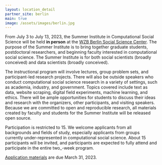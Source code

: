 ```yaml
---
layout: location_detail
partner_site: berlin
main: true
image: /assets/images/berlin.jpg
---
```


From July 3 to July 13, 2023, the Summer Institute in Computational Social Science will be held **in person** at the [WZB Berlin Social Science Center](https://wzb.eu/en). The purpose of the Summer Institute is to bring together graduate students, postdoctoral researchers, and beginning faculty interested in computational social science. The Summer Institute is for both social scientists (broadly conceived) and data scientists (broadly conceived).

The instructional program will involve lectures, group problem sets, and participant-led research projects. There will also be outside speakers who conduct computational social science research in a variety of settings, such as academia, industry, and government. Topics covered include text as data, website scraping, digital field experiments, machine learning, and ethics. There will be ample opportunities for students to discuss their ideas and research with the organizers, other participants, and visiting speakers. Because we are committed to open and reproducible research, all materials created by faculty and students for the Summer Institute will be released open source.

Participation is restricted to 15. We welcome applicants from all backgrounds and fields of study, especially applicants from groups currently under-represented in computational social science. About 15 participants will be invited, and participants are expected to fully attend and participate in the entire two_-week program.

[Application materials](https://compsocialscience.github.io/summer-institute/2023/berlin/apply) are due March 31, 2023.
